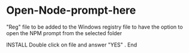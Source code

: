 # Open-Node-prompt-here
"Reg" file to be added to the Windows registry file to have the option to open the NPM prompt from the selected folder

INSTALL
Double click on file and answer "YES" . End
